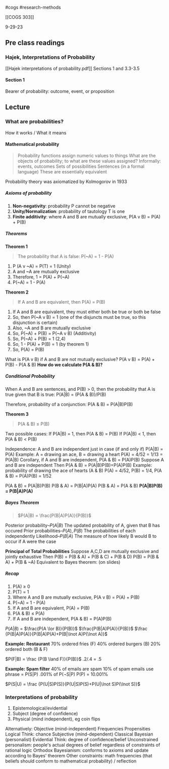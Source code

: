 #cogs 
#research-methods 

[[COGS 303]]

9-29-23
## Pre class readings
### Hajek, Interpretations of Probability 
[[Hajek interpretations of probability.pdf]]
Sections 1 and 3.3-3.5

#### Section 1
Bearer of probability: outcome, event, or proposition

## Lecture

### What are probabilities?
How it works / What it means 

#### Mathematical probability
> Probability functions assign numeric values to things
> What are the objects of probability; to what are these values assigned? 
> 	Informally: events, outcomes
> 	Sets of possibilities
> 	Sentences (in a formal language)
> 	These are essentially equivalent

Probability theory was axiomatized by Kolmogorov in 1933

##### Axioms of probability
1. **Non-negativity**: probability P cannot be negative 
2. **Unity/Normalization**: probability of tautology T is one
3. **Finite additivity**: where A and B are mutually exclusive, P(A v B) = P(A) + P(B)

##### Theorems
**Theorem 1**
> The probability that A is false: P(~A) = 1 - P(A)
1. P (A v ~A) = P(T) = 1 (Unity)
2. A and ~A are mutually exclusive
3. Therefore, 1 = P(A) + P(~A)
4. P(~A) = 1 - P(A)

**Theorem 2**
> If A and B are equivalent, then P(A) = P(B)
1. If A and B are equivalent, they must either both be true or both be false
2. So, then P(~A v B) = 1 (one of the disjuncts must be true, so this disjunction is certain)
3. Also, ~A and B are mutually exclusive 
4. So, P(~A) + P(B) = P(~A v B) (Additivity)
5. So, P(~A) + P(B) = 1 (2,4)
6. So, 1 - P(A) + P(B) = 1 (by theorem 1)
7. So, P(A) = P(B)

What is P(A v B) if A and B are not mutually exclusive?
P(A v B) = P(A) + P(B) - P(A & B)
**How do we calculate P(A & B)?**
##### Conditional Probability
When A and B are sentences, and P(B) > 0, then the probability that A is true given that B is true: 
P(A|B) = (P(A & B))/P(B)

Therefore, probability of a conjunction:
P(A & B) = P(A|B)P(B)

**Theorem 3**
> P(A & B) ≤ P(B)

Two possible cases: 
	If P(A|B) = 1, then P(A & B) = P(B)
	If P(A|B) < 1, then P(A & B) < P(B)

Independence: 
A and B are independent just in case (if and only if) P(A|B) = P(A)
Example: A = drawing an ace, B = drawing a heart
	P(A) = 4/52 = 1/13 = P(A|B)
	Corollary, if A and B are independent, P(A & B) = P(A)P(B)
		Suppose A and B are independent 
		Then P(A & B) = P(A|B)P(B)=P(A)P(B)
	Example: probability of drawing the ace of hearts (A & B)
	P(A) = 4/52, P(B) = 1/4, P(A & B) = P(A)P(B) = 1/52

P(A & B) = P(A|B)P(B)
P(B & A) = P(B|A)P(A)
P(B & A) = P(A & B)
**P(A|B)P(B) = P(B|A)P(A)**

##### Bayes Theorem
> $P(A|B) = \frac{P(B|A)P(A)}{P(B)}$

Posterior probability–$P(A|B)$
	The updated probability of A, given that B has occured
Prior probabilities–$P(A), P(B)$
	The probabilities of each independently
Likelihood–$P(B|A)$
	The measure of how likely B would B to occur if A were the case

**Principal of Total Probabilities**
Suppose A,C,D are mutually exclusive and jointly exhaustive
Then P(B) = P(B & A) + P(B & C) + P(B & D)
P(B) = P(B & A) + P(B & ~A)
Equivalent to Bayes theorem: (on slides)

##### Recap
1. P(A) ≥ 0 
2. P(T) = 1
3. Where A and B are mutually exclusive, P(A v B) = P(A) + P(B)
4. P(~A) = 1 - P(A)
5. If A and B are equivalent, P(A) = P(B)
6. P(A & B) ≤ P(A)
7. If A and B are independent, P(A & B) = P(A)P(B)

$P(A|B)$  = 
$\frac{P(A \lor B)}{P(B)}$
$\frac{P(B|A)P(A)}{P(B)}$ 
$\frac {P(B|A)P(A)}{P(B|A)P(A)+P(B|\lnot A)P(\lnot A)}$

**Example: Restaurant**
	70% ordered fries (F)
	40% ordered burgers (B) 
	20% ordered both (B & F)

$P(F|B) = \frac {P(B \land F)}{P(B)}$
.2/.4 = .5

**Example: Spam filter**
	40% of emails are spam 
	10% of spam emails use phrase = P(S|P)
	.001% of P($\lnot$S|P)
	P(P) = 10.001%

$P(S|U) = \frac {P(U|S)P(S)}{P(U|S)P(S)+P(U|\lnot S)P(\lnot S)}$
### Interpretations of probability
1. Epistemological/evidential
2. Subject (degree of confidence)
3. Physical (mind independent), eg coin flips

Alternatively: 
Objective (mind-independent)
	Frequencies
	Propensities
	Logical
	Think: chance
Subjective (mind-dependent)
	Classical 
	Bayesian (personalist)
	Evidential 
	Think: degree of confidence/belief
Unconstrained personalism: people's actual degrees of belief regardless of constraints of rational logic 
Orthodox Bayesianism: conforms to axioms and update according to Bayes' theorem 
Other constraints: math frequencies (that beliefs should conform to mathematical probability) / reflection 